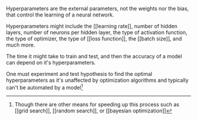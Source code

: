 Hyperparameters are the external parameters, not the weights nor the bias, that control the learning of a neural network.

Hyperparameters might include the [[learning rate]], number of hidden layers, number of neurons per hidden layer, the type of activation function, the type of optimizer, the type of [[loss function]], the [[batch size]], and much more.
  
The time it might take to train and test, and then the accuracy of a model can depend on it's hyperparameters. 

One must experiment and test hypothesis to find the optimal hyperparameters as it's unaffected by optimization algorithms and typically can't be automated by a model[^1]

[^1]: Though there are other means for speeding up this process such as [[grid search]], [[random search]], or [[bayesian optimization]]